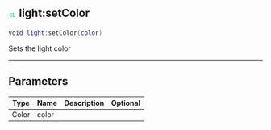 ## ![client](.gitbook/assets/client.png) light:setColor


```lua
void light:setColor(color)
```

Sets the light color


------
## Parameters

| Type   | Name | Description              | Optional |
| ------ | ---- | ------------------------ | -------: |
| Color | color |  |  |


